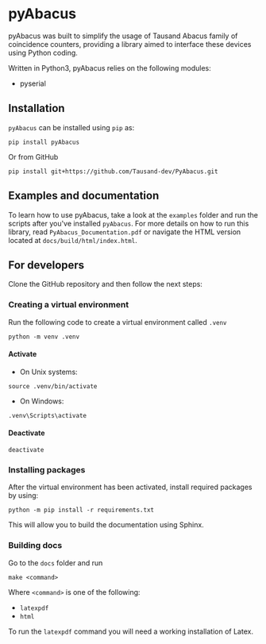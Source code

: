 # pyAbacus

pyAbacus was built to simplify the usage of Tausand Abacus family of coincidence counters, providing a library aimed to interface these devices using Python coding.

Written in Python3, pyAbacus relies on the following modules:
- pyserial


## Installation
`pyAbacus` can be installed using `pip` as: 
```
pip install pyAbacus
```

Or from GitHub
```
pip install git+https://github.com/Tausand-dev/PyAbacus.git
```

## Examples and documentation
To learn how to use pyAbacus, take a look at the `examples` folder and run the scripts after you've installed `pyAbacus`. For more details on how to run this library, read `PyAbacus_Documentation.pdf` or navigate the HTML version located at `docs/build/html/index.html`.

## For developers

Clone the GitHub repository and then follow the next steps:

### Creating a virtual environment
Run the following code to create a virtual environment called `.venv`
```
python -m venv .venv
```

#### Activate
- On Unix systems:
```
source .venv/bin/activate
```
- On Windows:
```
.venv\Scripts\activate
```

#### Deactivate
```
deactivate
```

### Installing packages
After the virtual environment has been activated, install required packages by using:
```
python -m pip install -r requirements.txt
```
This will allow you to build the documentation using Sphinx.

### Building docs
Go to the `docs` folder and run
```
make <command>
```
Where `<command>` is one of the following:
- `latexpdf`
- `html`

To run the `latexpdf` command you will need a working installation of Latex.
